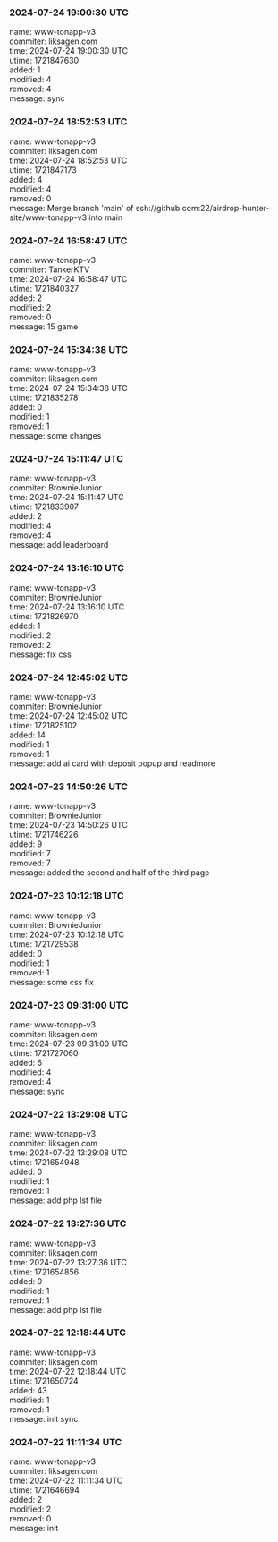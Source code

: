 ### 2024-07-24 19:00:30 UTC
name: www-tonapp-v3  
commiter: liksagen.com  
time: 2024-07-24 19:00:30 UTC  
utime: 1721847630  
added: 1  
modified: 4  
removed: 4  
message: sync

### 2024-07-24 18:52:53 UTC
name: www-tonapp-v3  
commiter: liksagen.com  
time: 2024-07-24 18:52:53 UTC  
utime: 1721847173  
added: 4  
modified: 4  
removed: 0  
message: Merge branch 'main' of ssh://github.com:22/airdrop-hunter-site/www-tonapp-v3 into main

### 2024-07-24 16:58:47 UTC
name: www-tonapp-v3  
commiter: TankerKTV  
time: 2024-07-24 16:58:47 UTC  
utime: 1721840327  
added: 2  
modified: 2  
removed: 0  
message: 15 game

### 2024-07-24 15:34:38 UTC
name: www-tonapp-v3  
commiter: liksagen.com  
time: 2024-07-24 15:34:38 UTC  
utime: 1721835278  
added: 0  
modified: 1  
removed: 1  
message: some changes

### 2024-07-24 15:11:47 UTC
name: www-tonapp-v3  
commiter: BrownieJunior  
time: 2024-07-24 15:11:47 UTC  
utime: 1721833907  
added: 2  
modified: 4  
removed: 4  
message: add leaderboard

### 2024-07-24 13:16:10 UTC
name: www-tonapp-v3  
commiter: BrownieJunior  
time: 2024-07-24 13:16:10 UTC  
utime: 1721826970  
added: 1  
modified: 2  
removed: 2  
message: fix css

### 2024-07-24 12:45:02 UTC
name: www-tonapp-v3  
commiter: BrownieJunior  
time: 2024-07-24 12:45:02 UTC  
utime: 1721825102  
added: 14  
modified: 1  
removed: 1  
message: add ai card with deposit popup and readmore

### 2024-07-23 14:50:26 UTC
name: www-tonapp-v3  
commiter: BrownieJunior  
time: 2024-07-23 14:50:26 UTC  
utime: 1721746226  
added: 9  
modified: 7  
removed: 7  
message: added the second and half of the third page

### 2024-07-23 10:12:18 UTC
name: www-tonapp-v3  
commiter: BrownieJunior  
time: 2024-07-23 10:12:18 UTC  
utime: 1721729538  
added: 0  
modified: 1  
removed: 1  
message: some css fix

### 2024-07-23 09:31:00 UTC
name: www-tonapp-v3  
commiter: liksagen.com  
time: 2024-07-23 09:31:00 UTC  
utime: 1721727060  
added: 6  
modified: 4  
removed: 4  
message: sync

### 2024-07-22 13:29:08 UTC
name: www-tonapp-v3  
commiter: liksagen.com  
time: 2024-07-22 13:29:08 UTC  
utime: 1721654948  
added: 0  
modified: 1  
removed: 1  
message: add php lst file

### 2024-07-22 13:27:36 UTC
name: www-tonapp-v3  
commiter: liksagen.com  
time: 2024-07-22 13:27:36 UTC  
utime: 1721654856  
added: 0  
modified: 1  
removed: 1  
message: add php lst file

### 2024-07-22 12:18:44 UTC
name: www-tonapp-v3  
commiter: liksagen.com  
time: 2024-07-22 12:18:44 UTC  
utime: 1721650724  
added: 43  
modified: 1  
removed: 1  
message: init sync

### 2024-07-22 11:11:34 UTC
name: www-tonapp-v3  
commiter: liksagen.com  
time: 2024-07-22 11:11:34 UTC  
utime: 1721646694  
added: 2  
modified: 2  
removed: 0  
message: init

